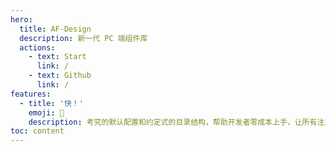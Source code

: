 ```yaml
---
hero:
  title: AF-Design
  description: 新一代 PC 端组件库
  actions:
    - text: Start
      link: /
    - text: Github
      link: /
features:
  - title: '快！'
    emoji: 🚀
    description: 考究的默认配置和约定式的目录结构，帮助开发者零成本上手，让所有注意力都能放在文档编写和组件开发上
toc: content
---
```


<!-- AF-Design -->
